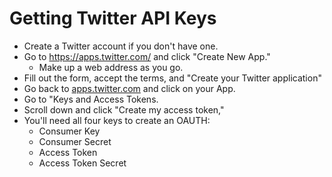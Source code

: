 # Getting Twitter API Keys

* Create a Twitter account if you don't have one.
* Go to https://apps.twitter.com/ and click "Create New App."
  * Make up a web address as you go.
* Fill out the form, accept the terms, and "Create your Twitter application"
* Go back to [apps.twitter.com](https://apps.twitter.com) and click on your App.
* Go to "Keys and Access Tokens.
* Scroll down and click "Create my access token,"
* You'll need all four keys to create an OAUTH:
  * Consumer Key
  * Consumer Secret
  * Access Token
  * Access Token Secret
